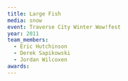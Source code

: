 ```yaml
---
title: Large Fish
media: snow
event: Traverse City Winter Wow!fest
year: 2011
team_members:
  - Eric Hutchinson
  - Derek Sapikowski
  - Jordan Wilcoxen
awards: 
---
```


